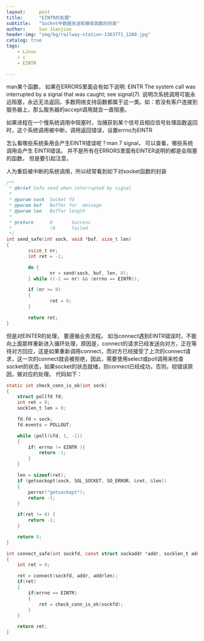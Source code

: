 ```yaml
---
layout:     post
title:      "EINTR的处理"
subtitle:   "Socket中数据发送和接收函数的封装"
author:     Sun Jianjiao
header-img: "img/bg/railway-station-1363771_1280.jpg"
catalog: true
tags:
    - Linux
    - c
    - EINTR

---
```


man某个函数， 如果在ERRORS里面会有如下说明:
EINTR  The system call was interrupted by a signal that was caught; see signal(7).
说明次系统调用可能永远阻塞，永远无法返回，多数网络支持函数都属于这一类。如：若没有客户连接到服务器上，那么服务器的accept调用就会一直阻塞。

如果进程在一个慢系统调用中阻塞时，当捕获到某个信号且相应信号处理函数返回时，这个系统调用被中断，调用返回错误，设置errno为EINTR

怎么看哪些系统条用会产生EINTR错误呢？man 7 signal， 可以查看，哪些系统调用会产生 EINTR错误。 并不是所有在ERRORS里面有EINTER说明的都是会阻塞的函数， 但是要引起注意。


人为重启被中断的系统调用，所以经常看到如下对socket函数的封装

```c
/**
 * @brief Safe send when interrupted by signal
 *
 * @param sock  Socket fd
 * @param buf   Buffer for  message
 * @param len   Buffer length
 *
 * @return      0       Success
 *              !0      failed
 */
int send_safe(int sock, void *buf, size_t len)
{
        ssize_t nr;
        int ret = -1;

        do {    
                nr = send(sock, buf, len, 0); 
        } while ((-1 == nr) && (errno == EINTR));

        if (nr >= 0)
        {
                ret = 0;
        }

        return ret;
}
```

但是对EINTER的处理， 要遵循业务流程。 如当connect遇到EINTR错误时，不能向上面那样重新进入循环处理，原因是，connect的请求已经发送向对方，正在等待对方回应，这是如果重新调用connect，而对方已经接受了上次的connect请求，这一次的connect就会被拒绝，因此，需要使用select或poll调用来检查socket的状态，如果socket的状态就绪，则connect已经成功，否则，视错误原因，做对应的处理。
代码如下：

```c
static int check_conn_is_ok(int sock) 
{
    struct pollfd fd;
    int ret = 0;
    socklen_t len = 0;

    fd.fd = sock;
    fd.events = POLLOUT;

    while (poll(&fd, 1, -1)) 
    {
        if( errno != EINTR ){
            return -1;
        }
    }

    len = sizeof(ret);
    if (getsockopt(sock, SOL_SOCKET, SO_ERROR, &ret, &len)) 
    {
        perror("getsockopt");
        return -1;
    }

    if(ret != 0) {
        return -1;
    }

    return 0;
}

int connect_safe(int sockfd, const struct sockaddr *addr, socklen_t addrlen)
{
    int ret = 0;

    ret = connect(sockfd, addr, addrlen);
    if(ret) 
    {
        if(errno == EINTR) 
        {
            ret = check_conn_is_ok(sockfd); 
        }
    }

    return ret;
}
```